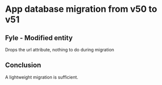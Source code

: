 # App database migration from v50 to v51

## Fyle - Modified entity

Drops the url attribute, nothing to do during migration

## Conclusion

A lightweight migration is sufficient.
